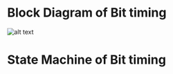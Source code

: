 # Block Diagram of Bit timing
![alt text](https://drive.google.com/file/d/1nYGSN5huBW0H5zDOoEEjuQZMXns3n-4n/view?usp=sharing)

# State Machine of Bit timing
